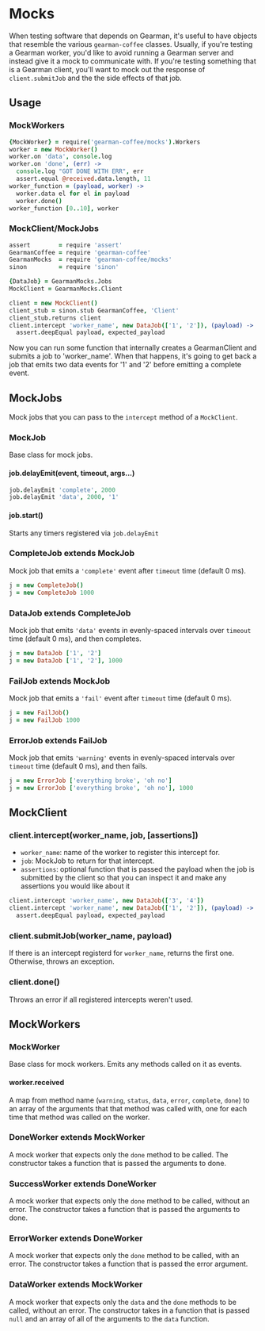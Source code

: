 # Mocks

When testing software that depends on Gearman, it's useful to have objects that resemble the various
`gearman-coffee` classes.
Usually, if you're testing a Gearman worker, you'd like to avoid running a Gearman server and
instead give it a mock to communicate with.
If you're testing something that is a Gearman client, you'll want to mock out the response of
`client.submitJob` and the the side effects of that job.

## Usage

### MockWorkers

```coffee
{MockWorker} = require('gearman-coffee/mocks').Workers
worker = new MockWorker()
worker.on 'data', console.log
worker.on 'done', (err) ->
  console.log "GOT DONE WITH ERR", err
  assert.equal @received.data.length, 11
worker_function = (payload, worker) ->
  worker.data el for el in payload
  worker.done()
worker_function [0..10], worker
```

### MockClient/MockJobs

```coffee
assert        = require 'assert'
GearmanCoffee = require 'gearman-coffee'
GearmanMocks  = require 'gearman-coffee/mocks'
sinon         = require 'sinon'

{DataJob} = GearmanMocks.Jobs
MockClient = GearmanMocks.Client

client = new MockClient()
client_stub = sinon.stub GearmanCoffee, 'Client'
client_stub.returns client
client.intercept 'worker_name', new DataJob(['1', '2']), (payload) ->
  assert.deepEqual payload, expected_payload
```

Now you can run some function that internally creates a GearmanClient and submits a job to
'worker_name'.
When that happens, it's going to get back a job that emits two data events for '1' and '2' before
emitting a complete event.

## MockJobs
Mock jobs that you can pass to the `intercept` method of a `MockClient`.

### MockJob
Base class for mock jobs.

#### job.delayEmit(event, timeout, args...)
```coffee
job.delayEmit 'complete', 2000
job.delayEmit 'data', 2000, '1'
```

#### job.start()
Starts any timers registered via `job.delayEmit`

### CompleteJob extends MockJob
Mock job that emits a `'complete'` event after `timeout` time (default 0 ms).
```coffee
j = new CompleteJob()
j = new CompleteJob 1000
```

### DataJob extends CompleteJob
Mock job that emits `'data'` events in evenly-spaced intervals over `timeout` time (default 0 ms), and then
completes.
```coffee
j = new DataJob ['1', '2']
j = new DataJob ['1', '2'], 1000
```

### FailJob extends MockJob
Mock job that emits a `'fail'` event after `timeout` time (default 0 ms).
```coffee
j = new FailJob()
j = new FailJob 1000
```

### ErrorJob extends FailJob
Mock job that emits `'warning'` events in evenly-spaced intervals over `timeout` time (default 0 ms), and then
fails.
```coffee
j = new ErrorJob ['everything broke', 'oh no']
j = new ErrorJob ['everything broke', 'oh no'], 1000
```

## MockClient

### client.intercept(worker_name, job, [assertions])
* `worker_name`: name of the worker to register this intercept for.
* `job`: MockJob to return for that intercept.
* `assertions`: optional function that is passed the payload when the job is submitted by the client
so that you can inspect it and make any assertions you would like about it
```coffee
client.intercept 'worker_name', new DataJob(['3', '4'])
client.intercept 'worker_name', new DataJob(['1', '2']), (payload) ->
  assert.deepEqual payload, expected_payload
```

### client.submitJob(worker_name, payload)
If there is an intercept registerd for `worker_name`, returns the first one.
Otherwise, throws an exception.

### client.done()
Throws an error if all registered intercepts weren't used.

## MockWorkers

### MockWorker
Base class for mock workers. Emits any methods called on it as events.

#### worker.received
A map from method name (`warning`, `status`, `data`, `error`, `complete`, `done`) to an array of the
arguments that that method was called with, one for each time that method was called on the worker.

### DoneWorker extends MockWorker
A mock worker that expects only the `done` method to be called.
The constructor takes a function that is passed the arguments to done.

### SuccessWorker extends DoneWorker
A mock worker that expects only the `done` method to be called, without an error.
The constructor takes a function that is passed the arguments to done.

### ErrorWorker extends DoneWorker
A mock worker that expects only the `done` method to be called, with an error.
The constructor takes a function that is passed the error argument.

### DataWorker extends MockWorker
A mock worker that expects only the `data` and the `done` methods to be called, without an error.
The constructor takes in a function that is passed `null` and an array of all of the arguments to
the `data` function.
